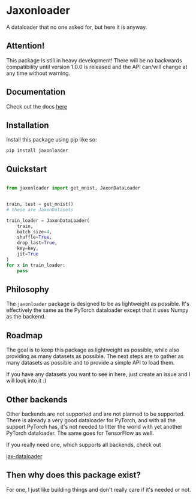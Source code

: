 # Jaxonloader

A dataloader that no one asked for, but here it is anyway.

## Attention!

This package is still in heavy development! There will be no backwards compatibility until version 1.0.0 is released and the API can/will change at any time without warning.

## Documentation

Check out the docs [here](https://artur-galstyan.github.io/jaxonloader/)

## Installation

Install this package using pip like so:

```
pip install jaxonloader
```

## Quickstart

```python

from jaxonloader import get_mnist, JaxonDataLoader


train, test = get_mnist()
# these are JaxonDatasets

train_loader = JaxonDataLoader(
    train,
    batch_size=4,
    shuffle=True,
    drop_last=True,
    key=key,
    jit=True
)
for x in train_loader:
    pass
```

## Philosophy

The `jaxonloader` package is designed to be as lightweight as possible. It's effectively the same as the PyTorch dataloader except that it uses Numpy as the backend.

## Roadmap

The goal is to keep this package as lightweight as possible, while also providing as
many datasets as possible. The next steps are to gather as many datasets as possible
and to provide a simple API to load them.

If you have any datasets you want to see in here, just create an issue and I will look into it :)

## Other backends

Other backends are not supported and are not planned to be supported. There is already
a very good dataloader for PyTorch, and with all the support PyTorch has, it's not
needed to litter the world with yet another PyTorch dataloader. The same goes for TensorFlow as well.

If you really need one, which supports all backends, check out

[jax-dataloader](https://github.com/BirkhoffG/jax-dataloader)

## Then why does this package exist?

For one, I just like building things and don't really care if it's needed or not.
